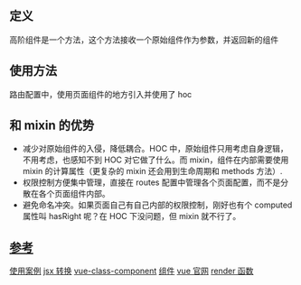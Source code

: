 ## 定义

高阶组件是一个方法，这个方法接收一个原始组件作为参数，并返回新的组件

## 使用方法

路由配置中，使用页面组件的地方引入并使用了 hoc

## 和 mixin 的优势

- 减少对原始组件的入侵，降低耦合。HOC 中，原始组件只用考虑自身逻辑，不用考虑，也感知不到 HOC 对它做了什么。而 mixin，组件在内部需要使用 mixin 的计算属性（更复杂的 mixin 还会用到生命周期和 methods 方法）.
- 权限控制方便集中管理，直接在 routes 配置中管理各个页面配置，而不是分散在各个页面组件内部。
- 避免命名冲突。如果页面自己有自己内部的权限控制，刚好也有个 computed 属性叫 hasRight 呢？在 HOC 下没问题，但 mixin 就不行了。

## [参考](https://github.com/vuejs/vue/issues/6201)

[使用案例](https://github.com/ktsn/vuex-connect)
[jsx 转换](https://github.com/vuejs/babel-plugin-transform-vue-jsx#usage)
[vue-class-component](https://github.com/vuejs/vue-class-component)
[组件](http://www.alloyteam.com/2017/07/12918/)
[vue 官网](https://cn.vuejs.org/v2/guide/render-function.html)
[render 函数](http://doc.vue-js.com/v2/guide/render-function.html)
